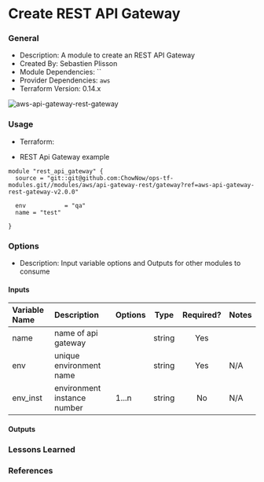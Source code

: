 # Create REST API Gateway

### General

* Description: A module to create an REST API Gateway
* Created By: Sebastien Plisson
* Module Dependencies: `` 
* Provider Dependencies: `aws`
* Terraform Version: 0.14.x

![aws-api-gateway-rest-gateway](https://github.com/ChowNow/ops-tf-modules/workflows/aws-api-gateway-rest-gateway/badge.svg)

### Usage

* Terraform:

* REST Api Gateway example
```hcl
module "rest_api_gateway" {
  source = "git::git@github.com:ChowNow/ops-tf-modules.git//modules/aws/api-gateway-rest/gateway?ref=aws-api-gateway-rest-gateway-v2.0.0"

  env           = "qa"
  name = "test"

}
```

### Options

* Description: Input variable options and Outputs for other modules to consume

#### Inputs

| Variable Name       | Description                   | Options |  Type  | Required? | Notes |
| :------------------ | :---------------------------- | :------ | :----: | :-------: | :---- |
| name                | name of api gateway           |         | string |    Yes    |       |
| env                 | unique environment       name |         | string |    Yes    | N/A   |
| env_inst            | environment instance number   | 1...n   | string |    No     | N/A   |

#### Outputs

### Lessons Learned

### References
